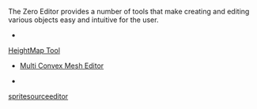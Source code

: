 
The Zero Editor provides a number of tools that make creating and editing various objects easy and intuitive for the user.

-
 [HeightMap Tool](https://github.com/zeroengineteam/ZeroDocs/zero_editor_documentation/ZeroManual/Editor/Tools/HeightMapTool.markdown)

-  [Multi Convex Mesh Editor](https://github.com/zeroengineteam/ZeroDocs/zero_editor_documentation/ZeroManual/Editor/Tools/MultiConvexMeshEditor.markdown)

-
 [spritesourceeditor](https://github.com/zeroengineteam/ZeroDocs/zero_editor_documentation/zeromanual/graphics/sprites/spritesourceeditor.markdown)
 

 